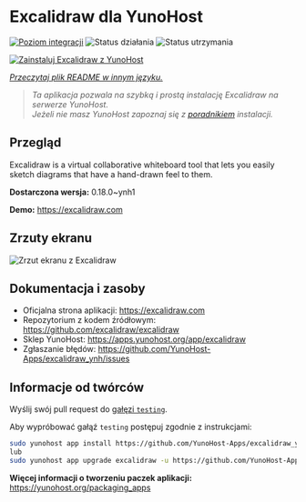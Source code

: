 <!--
To README zostało automatycznie wygenerowane przez <https://github.com/YunoHost/apps/tree/master/tools/readme_generator>
Nie powinno być ono edytowane ręcznie.
-->

# Excalidraw dla YunoHost

[![Poziom integracji](https://apps.yunohost.org/badge/integration/excalidraw)](https://ci-apps.yunohost.org/ci/apps/excalidraw/)
![Status działania](https://apps.yunohost.org/badge/state/excalidraw)
![Status utrzymania](https://apps.yunohost.org/badge/maintained/excalidraw)

[![Zainstaluj Excalidraw z YunoHost](https://install-app.yunohost.org/install-with-yunohost.svg)](https://install-app.yunohost.org/?app=excalidraw)

*[Przeczytaj plik README w innym języku.](./ALL_README.md)*

> *Ta aplikacja pozwala na szybką i prostą instalację Excalidraw na serwerze YunoHost.*  
> *Jeżeli nie masz YunoHost zapoznaj się z [poradnikiem](https://yunohost.org/install) instalacji.*

## Przegląd

Excalidraw is a virtual collaborative whiteboard tool that lets you easily sketch diagrams that have a hand-drawn feel to them.


**Dostarczona wersja:** 0.18.0~ynh1

**Demo:** <https://excalidraw.com>

## Zrzuty ekranu

![Zrzut ekranu z Excalidraw](./doc/screenshots/screenshot.png)

## Dokumentacja i zasoby

- Oficjalna strona aplikacji: <https://excalidraw.com>
- Repozytorium z kodem źródłowym: <https://github.com/excalidraw/excalidraw>
- Sklep YunoHost: <https://apps.yunohost.org/app/excalidraw>
- Zgłaszanie błędów: <https://github.com/YunoHost-Apps/excalidraw_ynh/issues>

## Informacje od twórców

Wyślij swój pull request do [gałęzi `testing`](https://github.com/YunoHost-Apps/excalidraw_ynh/tree/testing).

Aby wypróbować gałąź `testing` postępuj zgodnie z instrukcjami:

```bash
sudo yunohost app install https://github.com/YunoHost-Apps/excalidraw_ynh/tree/testing --debug
lub
sudo yunohost app upgrade excalidraw -u https://github.com/YunoHost-Apps/excalidraw_ynh/tree/testing --debug
```

**Więcej informacji o tworzeniu paczek aplikacji:** <https://yunohost.org/packaging_apps>
